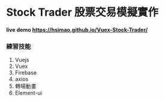 # Stock Trader 股票交易模擬實作

#### live demo https://hsimao.github.io/Vuex-Stock-Trader/

### 練習技能
1. Vuejs
2. Vuex
3. Firebase
4. axios
5. 轉場動畫
6. Element-ui
